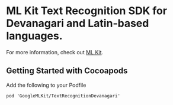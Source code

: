 # ML Kit Text Recognition SDK for Devanagari and Latin-based languages.

For more information, check out
[ML Kit](https://developers.google.com/ml-kit/guides).

## Getting Started with Cocoapods

Add the following to your Podfile

```
pod 'GoogleMLKit/TextRecognitionDevanagari'
```
